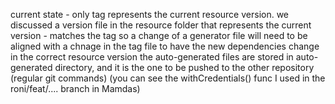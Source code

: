 
current state - only tag represents the current resource version.
we discussed a version file in the resource folder that represents the current version - matches the tag
so a change of a generator file will need to be aligned with a chnage in the tag file to have the new dependencies change in the correct resource version
the auto-generated files are stored in auto-generated directory, and it is the one to be pushed to the other repository (regular git commands)
(you can see the withCredentials() func I used in the roni/feat/.... branch in Mamdas)